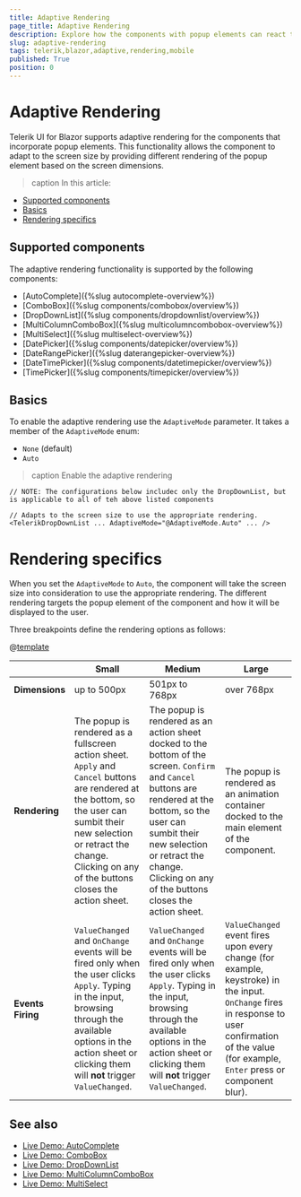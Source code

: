 ```yaml
---
title: Adaptive Rendering
page_title: Adaptive Rendering
description: Explore how the components with popup elements can react to the changes in the
slug: adaptive-rendering
tags: telerik,blazor,adaptive,rendering,mobile
published: True
position: 0
---
```


# Adaptive Rendering

Telerik UI for Blazor supports adaptive rendering for the components that incorporate popup elements. This functionality allows the component to adapt to the screen size by providing different rendering of the popup element based on the screen dimensions.

>caption In this article:

* [Supported components](#supported-components)
* [Basics](#basics)
* [Rendering specifics](#rendering-specifics)

## Supported components

The adaptive rendering functionality is supported by the following components:

* [AutoComplete]({%slug autocomplete-overview%})
* [ComboBox]({%slug components/combobox/overview%})
* [DropDownList]({%slug components/dropdownlist/overview%})
* [MultiColumnComboBox]({%slug multicolumncombobox-overview%})
* [MultiSelect]({%slug multiselect-overview%})
* [DatePicker]({%slug components/datepicker/overview%})
* [DateRangePicker]({%slug daterangepicker-overview%})
* [DateTimePicker]({%slug components/datetimepicker/overview%})
* [TimePicker]({%slug components/timepicker/overview%})

## Basics

To enable the adaptive rendering use the `AdaptiveMode` parameter. It takes a member of the `AdaptiveMode` enum:

* `None` (default)
* `Auto`

>caption Enable the adaptive rendering

````CSHTML
// NOTE: The configurations below includeс only the DropDownList, but is applicable to all of teh above listed components

// Adapts to the screen size to use the appropriate rendering.
<TelerikDropDownList ... AdaptiveMode="@AdaptiveMode.Auto" ... />
````

# Rendering specifics

When you set the `AdaptiveMode` to `Auto`, the component will take the screen size into consideration to use the appropriate rendering. The different rendering targets the popup element of the component and how it will be displayed to the user.

Three breakpoints define the rendering options as follows:

@[template](/_contentTemplates/common/parameters-table-styles.md#table-layout)

|| **Small** | **Medium** | **Large** |
|-------|-------|--------|-------|
**Dimensions** | up to 500px | 501px to 768px | over 768px |
**Rendering** | The popup is rendered as a fullscreen action sheet. `Apply` and `Cancel` buttons are rendered at the bottom, so the user can sumbit their new selection or retract the change. Clicking on any of the buttons closes the action sheet. | The popup is rendered as an action sheet docked to the bottom of the screen. `Confirm` and `Cancel` buttons are rendered at the bottom, so the user can sumbit their new selection or retract the change. Clicking on any of the buttons closes the action sheet.| The popup is rendered as an animation container docked to the main element of the component. |
**Events Firing**| `ValueChanged` and `OnChange` events will be fired only when the user clicks `Apply`. Typing in the input, browsing through the available options in the action sheet or clicking them will **not** trigger `ValueChanged`. | `ValueChanged` and `OnChange` events will be fired only when the user clicks `Apply`.  Typing in the input, browsing through the available options in the action sheet or clicking them will **not** trigger `ValueChanged`. | `ValueChanged` event fires upon every change (for example, keystroke) in the input. `OnChange` fires in response to user confirmation of the value (for example, `Enter` press or component blur). |

## See also

* [Live Demo: AutoComplete](https://demos.telerik.com/blazor-ui/autocomplete/overview)
* [Live Demo: ComboBox](https://demos.telerik.com/blazor-ui/combobox/overview)
* [Live Demo: DropDownList](https://demos.telerik.com/blazor-ui/dropdownlist/overview)
* [Live Demo: MultiColumnComboBox](https://demos.telerik.com/blazor-ui/multicolumncombobox/overview)
* [Live Demo: MultiSelect](https://demos.telerik.com/blazor-ui/multiselect/overview)